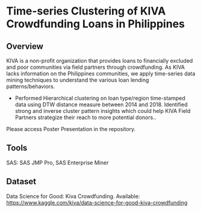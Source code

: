 # Time-series Clustering of KIVA Crowdfunding Loans in Philippines
## Overview
KIVA is a non-profit organization that provides loans to financially excluded and poor communities via field partners through crowdfunding. As KIVA lacks information on the Philippines communities, we apply time-series data mining techniques to understand the various loan lending patterns/behaviors.
- Performed Hierarchical clustering on loan type/region time-stamped data using DTW distance measure between 2014 and 2018. Identified strong and inverse cluster pattern insights which could help KIVA Field Partners strategize their reach to more potential donors.. 

Please access Poster Presentation in the repository.

## Tools
SAS: SAS JMP Pro, SAS Enterprise Miner

## Dataset
Data Science for Good: Kiva Crowdfunding. Available: https://www.kaggle.com/kiva/data-science-for-good-kiva-crowdfunding
